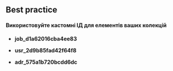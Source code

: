 ## Best practice

#### Використовуйте кастомні ІД для елементів ваших колекцій

- **job_d1a62016cba4ee83**

- **usr_2d9b85fad42f64f8**

- **adr_575a1b720bcdd6dc**